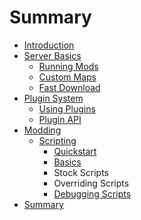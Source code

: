# Summary

* [Introduction](README.md)
* [Server Basics](server-configuration.md)
  * [Running Mods](/running-mods.md)
  * [Custom Maps](custom-maps.md)
  * [Fast Download](fast-download.md)
* [Plugin System](plugin-system.md)
  * [Using Plugins](/using-plugins.md)
  * [Plugin API](/plugin-api.md)
* [Modding](modding.md)
  * [Scripting](/scriptingguide.md)
    * [Quickstart](/modding/scriptingguide/quickstart.md)
    * [Basics](modding/scriptingguide/basics.md)
    * Stock Scripts
    * Overriding Scripts
    * [Debugging Scripts](scriptingguide/debugging-scripts.md)
* [Summary](SUMMARY.md)

